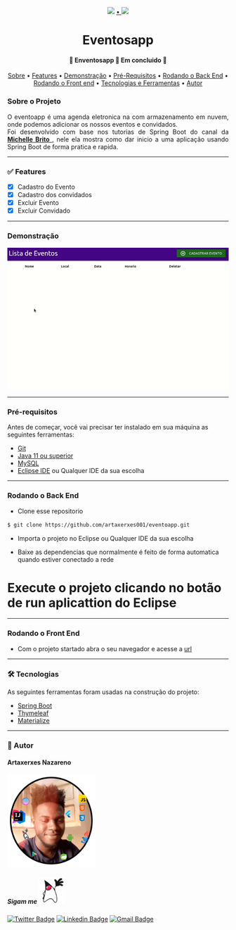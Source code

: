 <div align="center">
<p>
    <img src="https://img.shields.io/badge/feito%20por-Artaxerxes Nazareno-blue"/>
    <a href="https://twitter.com/Artaxerxes0001">
    • 
    <img src="https://img.shields.io/twitter/follow/Artaxerxes0001?style=social">
    </a><br>
    <h1> Eventosapp</h1>
</p>
<h4> 
	🚧  Enventosapp 🚀 Em concluido 🚧
</h4>

<p>
 <a href="#sobre">Sobre</a> •
 <a href="#features">Features</a> •
 <a href="#demonstracao">Demonstração</a> •
 <a href="#pre-requisitos">Pré-Requisitos</a> •
 <a href="#back-end">Rodando o Back End</a> •
 <a href="#front-end">Rodando o Front end</a> •
  <a href="#tecnologias">Tecnologias e Ferramentas</a> •
 <a href="#autor">Autor</a> 

</p>
</div>
<h3><a name="sobre"> Sobre o Projeto </a></h3>
<p align="justify">O eventoapp é uma  agenda eletronica na com armazenamento em nuvem, onde podemos adicionar os nossos eventos e convidados. <br>
Foi desenvolvido com base nos tutorias de Spring Boot do canal da <a href="https://www.youtube.com/watch?v=OHn1jLHGptw&list=PL8iIphQOyG-DHLpEx1TPItqJamy08fs1D"><strong> Michelle Brito  </strong> </a>, nele ela mostra como dar inicio a uma aplicação usando Spring Boot de forma pratica e rapida.
 </p>
 
---

<h3><a name="features"> ✅ Features </a></h3>

- [x] Cadastro do Evento
- [x] Cadastro dos convidados
- [x] Excluir Evento
- [x] Excluir Convidado
---
<h3><a name="demonstracao"> Demonstração </a></h3>

![alt](image/enventoapp.gif)

---

<h3><a name="pre-requisitos"> Pré-requisitos </a></h3>
Antes de começar, você vai precisar ter instalado em sua máquina as seguintes ferramentas:

- [Git](https://git-scm.com)
- [Java 11 ou superior](https://openjdk.java.net/)
- [MySQL](https://www.mysql.com)
- [Eclipse IDE](https://www.eclipse.org) ou Qualquer IDE da sua escolha

---
<h3><a name="back-end"> Rodando o Back End </a></h3>


* Clone esse repositorio
```bash
$ git clone https://github.com/artaxerxes001/eventoapp.git
```
* Importa o projeto no Eclipse ou Qualquer IDE da sua escolha

* Baixe as dependencias que normalmente é feito de forma automatica quando estiver conectado a rede

# Execute o projeto clicando no botão de run aplicattion do Eclipse

---
<h3><a name="front-end"> Rodando o Front End </a></h3>

- Com o projeto startado abra o seu navegador e acesse a [url](http:localhost:8080)

---
<h3><a name="tecnologias"> 🛠 Tecnologias </a></h3>

As seguintes ferramentas foram usadas na construção do projeto:
- [Spring Boot](https://spring.io )
- [Thymeleaf](https://www.thymeleaf.org)
- [Materialize](https://materializecss.com)

---

<h3><a name="autor">🦸 Autor</a></h3>

#### Artaxerxes Nazareno
<img src="image/eu.png" width="200">

##### Sigam me <img src="image/duke.jpeg" width="60">
[![Twitter Badge](https://img.shields.io/badge/-@artaxerxes0001-1ca0f1?style=flat-square&labelColor=1ca0f1&logo=twitter&logoColor=white&link=https://twitter.com/tgmarinho)](https://twitter.com/Artaxerxes0001)  [![Linkedin Badge](https://img.shields.io/badge/-Artaxerxes_Nazareno-blue?style=flat-square&logo=Linkedin&logoColor=white&link=https://www.linkedin.com/in/artaxerxes-nazare/)](https://www.linkedin.com/in/artaxerxes-nazare/) [![Gmail Badge](https://img.shields.io/badge/-artaxerxesnazare@gmail.com-c14438?style=flat-square&logo=Gmail&logoColor=white&link=mailto:artaxerxesnazare@gmail.comm)](mailto:artaxerxesnazare@gmail.com)
